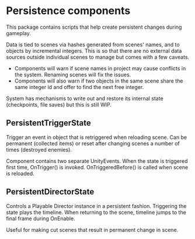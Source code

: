 # Persistence components

This package contains scripts that help create persistent changes during gameplay.

Data is tied to scenes via hashes generated from scenes' names, and to objects by incremental integers.
This is so that there are no external data sources outside individual scenes to manage but comes with a few caveats.

* Components will warn if scene names in project may cause conflicts in the system. Renaming scenes will fix the issues.
* Components will also warn if two objects in the same scene share the same integer id and offer to find the next free integer.

System has mechanisms to write out and restore its internal state (checkpoints, file saves) but this is still WIP.

## PersistentTriggerState

Trigger an event in object that is retriggered when reloading scene. Can be permanent (collected items) or reset after
changing scenes a number of times (destroyed enemies).

Component contains two separate UnityEvents. When the state is triggered first time, OnTrigger() is invoked.
OnTriggeredBefore() is called when scene is reloaded.

## PersistentDirectorState

Controls a Playable Director instance in a persistent fashion. Triggering the state plays the timeline.
When returning to the scene, timeline jumps to the final frame during OnEnable.

Useful for making cut scenes that result in permanent change in scene.